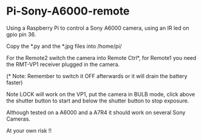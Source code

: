# Pi-Sony-A6000-remote

Using a Raspberry Pi to control a Sony A6000 camera, using an IR led on gpio pin 36.

Copy the *.py and the *.jpg files into /home/pi/

For the Remote2 switch the camera into Remote Ctrl*, for Remote1 you need the RMT-VP1 receiver plugged in the camera.

(* Note: Remember to switch it OFF afterwards or it will drain the battery faster)

Note LOCK will work on the VP1, put the camera in BULB mode, click above the shutter button to start and below the shutter button to stop exposure.

Although tested on a A6000 and a A7R4 it should work on several Sony Cameras.

At your own risk !!

